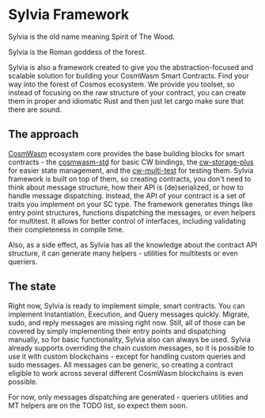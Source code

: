 # Sylvia Framework

Sylvia is the old name meaning Spirit of The Wood.

Sylvia is the Roman goddess of the forest.

Sylvia is also a framework created to give you the abstraction-focused and scalable solution for
building your CosmWasm Smart Contracts. Find your way into the forest of Cosmos ecosystem. We
provide you toolset, so instead of focusing on the raw structure of your contract, you can create
them in proper and idiomatic Rust and then just let cargo make sure that there are sound.

## The approach

[CosmWasm](https://cosmwasm.com/) ecosystem core provides the base building blocks for smart
contracts - the [cosmwasm-std](https://crates.io/crates/cosmwasm-std) for basic CW bindings,
the [cw-storage-plus](https://crates.io/crates/cw-storage-plus) for easier state management,
and the [cw-multi-test](https://crates.io/crates/cw-multi-test) for testing them. Sylvia framework
is built on top of them, so creating contracts, you don't need to think about message structure,
how their API is (de)serialized, or how to handle message dispatching. Instead, the API of your
contract is a set of traits you implement on your SC type. The framework generates things like
entry point structures, functions dispatching the messages, or even helpers for multitest. It
allows for better control of interfaces, including validating their completeness in compile time.

Also, as a side effect, as Sylvia has all the knowledge about the contract API structure,
it can generate many helpers - utilities for multitests or even queriers.

## The state

Right now, Sylvia is ready to implement simple, smart contracts. You can implement Instantiation,
Execution, and Query messages quickly. Migrate, sudo, and reply messages are missing right now.
Still, all of those can be covered by simply implementing their entry points and dispatching manually,
so for basic functionality, Sylvia also can always be used. Sylvia already supports overriding the
chain custom messages, so it is possible to use it with custom blockchains - except for handling custom
queries and sudo messages. All messages can be generic, so creating a contract eligible to work
across several different CosmWasm blockchains is even possible.

For now, only messages dispatching are generated - queriers utilities and MT helpers are on the TODO list, so expect them soon.
